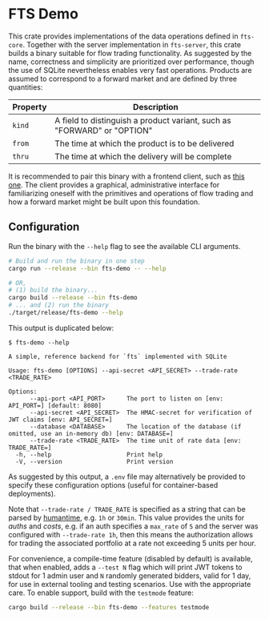 # FTS Demo

This crate provides implementations of the data operations defined in `fts-core`. Together with the server implementation in `fts-server`, this crate builds a binary suitable for flow trading functionality. As suggested by the name, correctness and simplicity are prioritized over performance, though the use of SQLite nevertheless enables very fast operations. Products are assumed to correspond to a forward market and are defined by three quantities:

|Property|Description|
|--------|-----------|
|`kind`|A field to distinguish a product variant, such as "FORWARD" or "OPTION"|
|`from`|The time at which the product is to be delivered|
|`thru`|The time at which the delivery will be complete|


It is recommended to pair this binary with a frontend client, such as [this one](https://github.com/forward-market-design/forward-market-demo). The client provides a graphical, administrative interface for familiarizing oneself with the primitives and operations of flow trading and how a forward market might be built upon this foundation.

## Configuration

Run the binary with the `--help` flag to see the available CLI arguments.
```bash
# Build and run the binary in one step
cargo run --release --bin fts-demo -- --help

# OR,
# (1) build the binary...
cargo build --release --bin fts-demo
# ... and (2) run the binary
./target/release/fts-demo --help
```

This
output is duplicated below:
```
$ fts-demo --help

A simple, reference backend for `fts` implemented with SQLite

Usage: fts-demo [OPTIONS] --api-secret <API_SECRET> --trade-rate <TRADE_RATE>

Options:
      --api-port <API_PORT>      The port to listen on [env: API_PORT=] [default: 8080]
      --api-secret <API_SECRET>  The HMAC-secret for verification of JWT claims [env: API_SECRET=]
      --database <DATABASE>      The location of the database (if omitted, use an in-memory db) [env: DATABASE=]
      --trade-rate <TRADE_RATE>  The time unit of rate data [env: TRADE_RATE=]
  -h, --help                     Print help
  -V, --version                  Print version
```

As suggested by this output, a `.env` file may alternatively be provided to specify these configuration options (useful for container-based deployments). 

Note that `--trade-rate / TRADE_RATE` is specified as a string that can be parsed by [humantime](https://docs.rs/humantime/latest/humantime/), e.g. `1h` or `30min`. This value provides the units for *auths* and *costs*, e.g. if an auth specifies a `max_rate` of `5` and the server was configured with `--trade-rate 1h`, then this means the authorization allows for trading the associated portfolio at a rate not exceeding 5 units per hour.

For convenience, a compile-time feature (disabled by default) is available, that when enabled, adds a `--test N` flag which will print JWT tokens to stdout for 1 admin user and `N` randomly generated bidders, valid for 1 day, for use in external tooling and testing scenarios. Use with the appropriate care. To enable support, build with the `testmode` feature:
```bash
cargo build --release --bin fts-demo --features testmode
```
